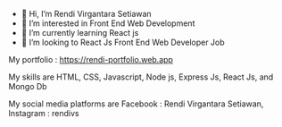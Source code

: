 - 👋 Hi, I’m Rendi Virgantara Setiawan
- 👀 I’m interested in Front End Web Development
- 🌱 I’m currently learning React js
- 💞️ I’m looking to React Js Front End Web Developer Job

My portfolio : https://rendi-portfolio.web.app

My skills are HTML, CSS, Javascript, Node js, Express Js, React Js, and Mongo Db

My social media platforms are 
Facebook : Rendi Virgantara Setiawan,
Instagram : rendivs
